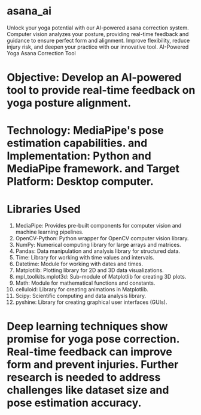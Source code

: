 # asana_ai
Unlock your yoga potential with our AI-powered asana correction system. Computer vision analyzes your posture, providing real-time feedback and guidance to ensure perfect form and alignment. Improve flexibility, reduce injury risk, and deepen your practice with our innovative tool.
AI-Powered Yoga Asana Correction Tool

# Objective: Develop an AI-powered tool to provide real-time feedback on yoga posture alignment.
# Technology: MediaPipe's pose estimation capabilities.   and     Implementation: Python and MediaPipe framework.    and      Target Platform: Desktop computer.

# Libraries Used

1) MediaPipe: Provides pre-built components for computer vision and machine learning pipelines.
2) OpenCV-Python: Python wrapper for OpenCV computer vision library.
3) NumPy: Numerical computing library for large arrays and matrices.
4) Pandas: Data manipulation and analysis library for structured data.
5) Time: Library for working with time values and intervals.
6) Datetime: Module for working with dates and times.
7) Matplotlib: Plotting library for 2D and 3D data visualizations.
8) mpl_toolkits.mplot3d: Sub-module of Matplotlib for creating 3D plots.
9) Math: Module for mathematical functions and constants.
10) celluloid: Library for creating animations in Matplotlib.
11) Scipy: Scientific computing and data analysis library.
12) pyshine: Library for creating graphical user interfaces (GUIs).

# Deep learning techniques show promise for yoga pose correction. Real-time feedback can improve form and prevent injuries. Further research is needed to address challenges like dataset size and pose estimation accuracy.
